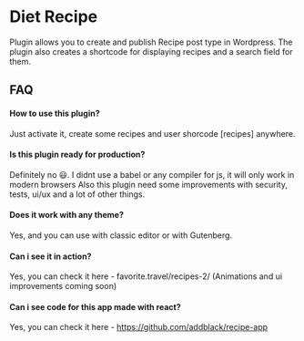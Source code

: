 # Diet Recipe

Plugin allows you to create and publish Recipe post type in Wordpress.
The plugin also creates a shortcode for displaying recipes and a search field for them.

## FAQ

#### How to use this plugin?

Just activate it, create some recipes and user shorcode [recipes] anywhere.

#### Is this plugin ready for production?

Definitely no 😃. I didnt use a babel or any compiler for js, it will only work in modern browsers
Also this plugin need some improvements with security, tests, ui/ux and a lot of other things.

#### Does it work with any theme?

Yes, and you can use with classic editor or with Gutenberg.

#### Can i see it in action?

Yes, you can check it here - favorite.travel/recipes-2/ (Animations and ui improvements coming soon)

#### Can i see code for this app made with react?
Yes, you can check it here - https://github.com/addblack/recipe-app
